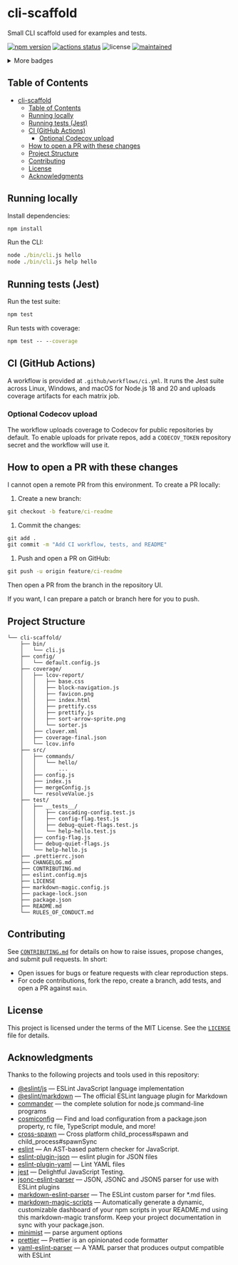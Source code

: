 # cli-scaffold

Small CLI scaffold used for examples and tests.

<!-- doc-gen BADGES style=for-the-badge collapse=true collapseLabel="More badges" collapseVisible=4 -->

[![npm version](https://img.shields.io/npm/v/cli-scaffold.svg?style=for-the-badge)](https://www.npmjs.com/package/cli-scaffold) [![actions status](https://img.shields.io/github/actions/workflow/status/ioncakephper/cli-scaffold/ci.yml?branch=main&style=for-the-badge)](https://github.com/ioncakephper/cli-scaffold/actions) ![license](https://img.shields.io/badge/license-MIT-blue.svg?style=for-the-badge) [![maintained](https://img.shields.io/github/commit-activity/y/ioncakephper/cli-scaffold?style=for-the-badge)](https://github.com/ioncakephper/cli-scaffold/graphs/commit-activity)

<details>
<summary>More badges</summary>

[![npm downloads](https://img.shields.io/npm/dw/cli-scaffold.svg?style=for-the-badge)](https://www.npmjs.com/package/cli-scaffold) ![version](https://img.shields.io/badge/version-1.1.0-blue.svg?style=for-the-badge) [![codecov](https://img.shields.io/codecov/c/github/ioncakephper/cli-scaffold?branch=main&style=for-the-badge)](https://codecov.io/gh/ioncakephper/cli-scaffold) [![release](https://img.shields.io/github/v/release/ioncakephper/cli-scaffold?style=for-the-badge)](https://github.com/ioncakephper/cli-scaffold/releases) [![stars](https://img.shields.io/github/stars/ioncakephper/cli-scaffold?style=for-the-badge)](https://github.com/ioncakephper/cli-scaffold/stargazers) [![forks](https://img.shields.io/github/forks/ioncakephper/cli-scaffold?style=for-the-badge)](https://github.com/ioncakephper/cli-scaffold/network/members) [![watchers](https://img.shields.io/github/watchers/ioncakephper/cli-scaffold?style=for-the-badge)](https://github.com/ioncakephper/cli-scaffold/watchers) [![last commit](https://img.shields.io/github/last-commit/ioncakephper/cli-scaffold?style=for-the-badge)](https://github.com/ioncakephper/cli-scaffold/commits) [![contributors](https://img.shields.io/github/contributors/ioncakephper/cli-scaffold?style=for-the-badge)](https://github.com/ioncakephper/cli-scaffold/graphs/contributors) [![issues](https://img.shields.io/github/issues/ioncakephper/cli-scaffold?style=for-the-badge)](https://github.com/ioncakephper/cli-scaffold/issues) [![pull requests](https://img.shields.io/github/issues-pr/ioncakephper/cli-scaffold?style=for-the-badge)](https://github.com/ioncakephper/cli-scaffold/pulls) [![repo size](https://img.shields.io/github/repo-size/ioncakephper/cli-scaffold?style=for-the-badge)](https://github.com/ioncakephper/cli-scaffold) [![top language](https://img.shields.io/github/languages/top/ioncakephper/cli-scaffold?style=for-the-badge)](https://github.com/ioncakephper/cli-scaffold) [![languages](https://img.shields.io/github/languages/count/ioncakephper/cli-scaffold?style=for-the-badge)](https://github.com/ioncakephper/cli-scaffold/search?l=)

</details>
<!-- end-doc-gen -->

## Table of Contents

<!-- doc-gen TOC -->

- [cli-scaffold](#cli-scaffold)
  - [Table of Contents](#table-of-contents)
  - [Running locally](#running-locally)
  - [Running tests (Jest)](#running-tests-jest)
  - [CI (GitHub Actions)](#ci-github-actions)
    - [Optional Codecov upload](#optional-codecov-upload)
  - [How to open a PR with these changes](#how-to-open-a-pr-with-these-changes)
  - [Project Structure](#project-structure)
  - [Contributing](#contributing)
  - [License](#license)
  - [Acknowledgments](#acknowledgments)
<!-- end-doc-gen -->

## Running locally

Install dependencies:

```cmd
npm install
```

Run the CLI:

```cmd
node ./bin/cli.js hello
node ./bin/cli.js help hello
```

## Running tests (Jest)

Run the test suite:

```cmd
npm test
```

Run tests with coverage:

```cmd
npm test -- --coverage
```

## CI (GitHub Actions)

A workflow is provided at `.github/workflows/ci.yml`. It runs the Jest suite across Linux, Windows, and macOS for Node.js 18 and 20 and uploads coverage artifacts for each matrix job.

### Optional Codecov upload

The workflow uploads coverage to Codecov for public repositories by default. To enable uploads for private repos, add a `CODECOV_TOKEN` repository secret and the workflow will use it.

## How to open a PR with these changes

I cannot open a remote PR from this environment. To create a PR locally:

1. Create a new branch:

```cmd
git checkout -b feature/ci-readme
```

1. Commit the changes:

```cmd
git add .
git commit -m "Add CI workflow, tests, and README"
```

1. Push and open a PR on GitHub:

```cmd
git push -u origin feature/ci-readme
```

Then open a PR from the branch in the repository UI.

If you want, I can prepare a patch or branch here for you to push.

## Project Structure

<!-- doc-gen fileTree -->

```
└── cli-scaffold/
    ├── bin/
    │   └── cli.js
    ├── config/
    │   └── default.config.js
    ├── coverage/
    │   ├── lcov-report/
    │   │   ├── base.css
    │   │   ├── block-navigation.js
    │   │   ├── favicon.png
    │   │   ├── index.html
    │   │   ├── prettify.css
    │   │   ├── prettify.js
    │   │   ├── sort-arrow-sprite.png
    │   │   └── sorter.js
    │   ├── clover.xml
    │   ├── coverage-final.json
    │   └── lcov.info
    ├── src/
    │   ├── commands/
    │   │   └── hello/
    │   │       ...
    │   ├── config.js
    │   ├── index.js
    │   ├── mergeConfig.js
    │   └── resolveValue.js
    ├── test/
    │   ├── __tests__/
    │   │   ├── cascading-config.test.js
    │   │   ├── config-flag.test.js
    │   │   ├── debug-quiet-flags.test.js
    │   │   └── help-hello.test.js
    │   ├── config-flag.js
    │   ├── debug-quiet-flags.js
    │   └── help-hello.js
    ├── .prettierrc.json
    ├── CHANGELOG.md
    ├── CONTRIBUTING.md
    ├── eslint.config.mjs
    ├── LICENSE
    ├── markdown-magic.config.js
    ├── package-lock.json
    ├── package.json
    ├── README.md
    └── RULES_OF_CONDUCT.md
```

<!-- end-doc-gen -->

## Contributing

See [`CONTRIBUTING.md`](CONTRIBUTING.md) for details on how to raise issues, propose changes, and submit pull requests. In short:

- Open issues for bugs or feature requests with clear reproduction steps.
- For code contributions, fork the repo, create a branch, add tests, and open a PR against `main`.

## License

This project is licensed under the terms of the MIT License. See the [`LICENSE`](LICENSE) file for details.

## Acknowledgments

Thanks to the following projects and tools used in this repository:

<!-- doc-gen ACKNOWLEDGMENTS -->

- [@eslint/js](https://www.npmjs.com/package/%40eslint%2Fjs) — ESLint JavaScript language implementation
- [@eslint/markdown](https://www.npmjs.com/package/%40eslint%2Fmarkdown) — The official ESLint language plugin for Markdown
- [commander](https://www.npmjs.com/package/commander) — the complete solution for node.js command-line programs
- [cosmiconfig](https://www.npmjs.com/package/cosmiconfig) — Find and load configuration from a package.json property, rc file, TypeScript module, and more!
- [cross-spawn](https://www.npmjs.com/package/cross-spawn) — Cross platform child_process#spawn and child_process#spawnSync
- [eslint](https://www.npmjs.com/package/eslint) — An AST-based pattern checker for JavaScript.
- [eslint-plugin-json](https://www.npmjs.com/package/eslint-plugin-json) — eslint plugin for JSON files
- [eslint-plugin-yaml](https://www.npmjs.com/package/eslint-plugin-yaml) — Lint YAML files
- [jest](https://www.npmjs.com/package/jest) — Delightful JavaScript Testing.
- [jsonc-eslint-parser](https://www.npmjs.com/package/jsonc-eslint-parser) — JSON, JSONC and JSON5 parser for use with ESLint plugins
- [markdown-eslint-parser](https://www.npmjs.com/package/markdown-eslint-parser) — The ESLint custom parser for \*.md files.
- [markdown-magic-scripts](https://www.npmjs.com/package/markdown-magic-scripts) — Automatically generate a dynamic, customizable dashboard of your npm scripts in your README.md using this markdown-magic transform. Keep your project documentation in sync with your package.json.
- [minimist](https://www.npmjs.com/package/minimist) — parse argument options
- [prettier](https://www.npmjs.com/package/prettier) — Prettier is an opinionated code formatter
- [yaml-eslint-parser](https://www.npmjs.com/package/yaml-eslint-parser) — A YAML parser that produces output compatible with ESLint
<!-- end-doc-gen -->
